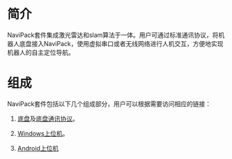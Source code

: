# 简介
NaviPack套件集成激光雷达和slam算法于一体。用户可通过标准通讯协议，将机器人底盘接入NaviPack，使用虚拟串口或者无线网络进行人机交互，方便地实现机器人的自主定位导航。
# 组成
NaviPack套件包括以下几个组成部分，用户可以根据需要访问相应的链接：

1. [底盘](https://github.com/navipack/navi-panel)及[底盘通讯协议](https://github.com/navipack/mcu-sdk)。

2. [Windows上位机](https://github.com/guankang/NaviPackDebugTools)。

3. [Android上位机](https://github.com/navipack/host-sdk)



